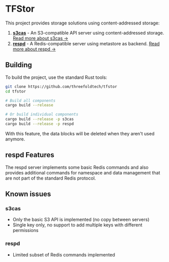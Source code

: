 # TFStor

This project provides storage solutions using content-addressed storage:

1. **[s3cas](./s3cas/README.md)** - An S3-compatible API server using content-addressed storage. [Read more about s3cas →](./s3cas/README.md)
2. **[respd](./respd/README.md)** - A Redis-compatible server using metastore as backend. [Read more about respd →](./respd/README.md)

## Building

To build the project, use the standard Rust tools:

```bash
git clone https://github.com/threefoldtech/tfstor
cd tfstor

# Build all components
cargo build --release

# Or build individual components
cargo build --release -p s3cas
cargo build --release -p respd
```
With this feature, the data blocks will be deleted when they aren't used anymore.

## respd Features

The respd server implements some basic Redis commands and also provides additional commands for namespace and data management that are not part of the standard Redis protocol.

## Known issues

### s3cas
- Only the basic S3 API is implemented (no copy between servers)
- Single key only, no support to add multiple keys with different permissions

### respd
- Limited subset of Redis commands implemented
